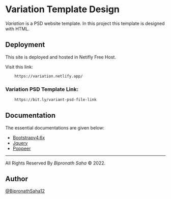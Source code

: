# Variation Template Design

*Variation* is a PSD website template. In this project this template is designed with HTML.

 ## Deployment

This site is deployed and hosted in Netifly Free Host.

Visit this link: 
```bash
    https://variation.netlify.app/
```

### Variation PSD Template Link:

```bash 
    https://bit.ly/variant-psd-file-link
```

## Documentation

The essential documentations are given below:
- [Bootstrapv4.6x](https://getbootstrap.com/docs/4.6/getting-started/introduction/)
- [Jquery](https://jquery.com/)
- [Poppeer](https://popper.js.org/docs/v2/)

<hr>
All Rights Reserved By <em>Bipronath Saha</em> &copy; 2022.

## Author 
[@BipronathSaha12](https://github.com/bipronathsaha12/)


  
